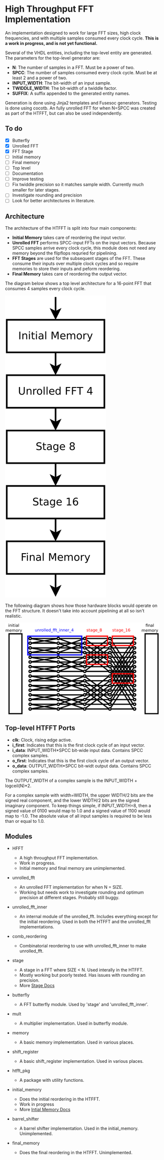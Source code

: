 # High Throughput FFT Implementation

An implementation designed to work for large FFT sizes, high clock frequencies,
and with multiple samples consumed every clock cycle.
**This is a work in progress, and is not yet functional.**

Several of the VHDL entities, including the top-level entity are generated.  The
parameters for the top-level generator are:

- **N**: The number of samples in a FFT.  Must be a power of two.
- **SPCC**: The number of samples consumed every clock cycle.  Must be at least 2 and a power of two.
- **INPUT_WIDTH**: The bit-width of an input sample.
- **TWIDDLE_WIDTH**: The bit-width of a twiddle factor.
- **SUFFIX**: A suffix appended to the generated entity names.

Generation is done using Jinja2 templates and Fusesoc generators.  Testing is done using cocotb.
An fully unrolled FFT for when N=SPCC was created as part of the HTFFT, but can also be
used independently.

To do
-----
* [x] Butterfly
* [x] Unrolled FFT
* [x] FFT Stage
* [ ] Initial memory
* [ ] Final memory
* [ ] Top level
* [ ] Documentation
* [ ] Improve testing
* [ ] Fix twiddle precision so it matches sample width.  Currently much smaller for later stages.
* [ ] Investigate rounding and precision
* [ ] Look for better architectures in literature.

Architecture
------------

The architecture of the HTFFT is split into four main components:
 - **Initial Memory** takes care of reordering the input vector.
 - **Unrolled FFT** performs SPCC-input FFTs on the input vectors.
   Because SPCC samples arrive every clock cycle, this module does
   not need any memory beyond the flipflops requried for pipelining.
 - **FFT Stages** are used for the subsequent stages of the FFT.
   These consume their inputs over multiple clock cycles and so require
   memories to store their inputs and peform reordering.
 - **Final Memory** takes care of reordering the output vector.
 
The diagram below shows a top level architecture for a 16-point FFT
that consumes 4 samples every clock cycle.

![Top Level Architecture](docs/top.svg)

The following diagram shows how those hardware blocks would operate
on the FFT structure.  It doesn't take into account pipelining at all
so isn't realistic.

![Hardware to FFT flow map](docs/fft.svg)


Top-level HTFFT Ports
---------------------
- **clk**: Clock, rising edge active.
- **i_first**: Indicates that this is the first clock cycle of an input vector.
- **i_data**: INPUT_WIDTH*SPCC bit-wide input data.  Contains SPCC complex samples.
- **o_first**: Indicates that this is the first clock cycle of an output vector.
- **o_data**: OUTPUT_WIDTH*SPCC bit-widt output data. Contains SPCC complex samples.

The OUTPUT_WIDTH of a complex sample is the INPUT_WIDTH + logceil(N)*2.

For a complex sample with width=WIDTH, the upper WIDTH/2 bits are the
signed real component, and the lower WIDTH/2 bits are the signed
imaginary component. To keep things simple, if INPUT_WIDTH=8, then a
signed value of 0100 would map to 1.0 and a signed value of 1100 would
map to -1.0. The absolute value of all input samples is required to be
less than or equal to 1.0.


Modules
-------

- HFFT
  * A high throughput FFT implementation.
  * Work in progress.
  * Initial memory and final memory are unimplemented.
 
- unrolled_fft
  * An unrolled FFT implementation for when N = SIZE.
  * Working but needs work to investigate rounding and optimum precision
    at different stages.  Probably still buggy.
   
- unrolled_fft_inner
  * An internal module of the unrolled_fft. Includes everything except
    for the initial reordering. Used in both the HTFFT and the
    unrolled_fft implementations.

- comb_reordering
  * Combinatorial reordering to use with unrolled_fft_inner to make
    unrolled_fft.
   
- stage
  * A stage in a FFT where SIZE < N.  Used interally in the HTFFT.
  * Mostly working but poorly tested.  Has issues with rounding an precision.
  * More [Stage Docs](/docs/stage.md)
 
- butterfly
  * A FFT butterfly module.  Used by 'stage' and 'unrolled_fft_inner'.

- mult
  * A multiplier implementation.  Used in butterfly module.
 
- memory
  * A basic memory implementation. Used in various places.
 
- shift_register
  * A basic shift_register implementation. Used in various places.
 
- htfft_pkg
  * A package with utility functions.
 
- initial_memory
  * Does the initial reordering in the HTFFT.
  * Work in progress
  * More [Intial Memory Docs](/docs/initial_memory.md)
   
- barrel_shifter
  * A barrel shifter implementation.  Used in the initial_memory. Unimplemented.

- final_memory
  * Does the final reordering in the HTFFT.  Unimplemented.
